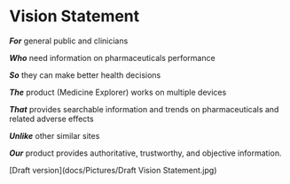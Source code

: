 # Vision Statement

**_For_** general public and clinicians

**_Who_** need information on pharmaceuticals performance

**_So_** they can make better health decisions

**_The_** product (Medicine Explorer) works on multiple devices

**_That_** provides searchable information and trends on pharmaceuticals and related adverse effects

**_Unlike_** other similar sites

**_Our_** product provides authoritative, trustworthy, and objective information.


[Draft version](docs/Pictures/Draft Vision Statement.jpg) 
